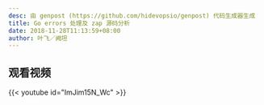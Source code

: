 ```yaml
---
desc: 由 genpost (https://github.com/hidevopsio/genpost) 代码生成器生成
title: Go errors 处理及 zap 源码分析
date: 2018-11-28T11:13:59+08:00
author: 叶飞／阙坦
---
```


## 观看视频

{{< youtube id="ImJim15N_Wc" >}}
